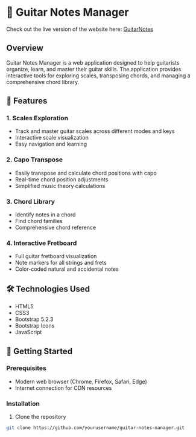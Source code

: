 # 🎸 Guitar Notes Manager

Check out the live version of the website here: [GuitarNotes](https://riteshrajsingh.pythonanywhere.com/)


## Overview

Guitar Notes Manager is a web application designed to help guitarists organize, learn, and master their guitar skills. The application provides interactive tools for exploring scales, transposing chords, and managing a comprehensive chord library.

## 🌟 Features

### 1. Scales Exploration
- Track and master guitar scales across different modes and keys
- Interactive scale visualization
- Easy navigation and learning

### 2. Capo Transpose
- Easily transpose and calculate chord positions with capo
- Real-time chord position adjustments
- Simplified music theory calculations

### 3. Chord Library
- Identify notes in a chord
- Find chord families
- Comprehensive chord reference

### 4. Interactive Fretboard
- Full guitar fretboard visualization
- Note markers for all strings and frets
- Color-coded natural and accidental notes

## 🛠 Technologies Used

- HTML5
- CSS3
- Bootstrap 5.2.3
- Bootstrap Icons
- JavaScript

## 🚀 Getting Started

### Prerequisites
- Modern web browser (Chrome, Firefox, Safari, Edge)
- Internet connection for CDN resources

### Installation
1. Clone the repository
```bash
git clone https://github.com/yourusername/guitar-notes-manager.git
